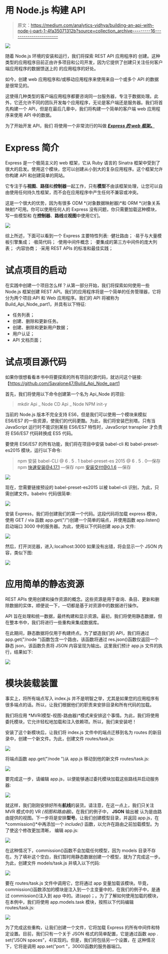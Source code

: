 # 用 Node.js 构建 API

> 原文：<https://medium.com/analytics-vidhya/building-an-api-with-node-j-part-1-4fa35071312b?source=collection_archive---------16----------------------->

![](img/f969ff9e6c78e2379e7e4ca676b59db4.png)

随着 Node.js 环境的安装和运行，我们将探索 REST API 应用程序的
创建。这种类型的应用程序目前正由许多项目和公司开发，因为它提供了创建只关注任何客户端应用程序的数据馈送上的
的应用程序的好处。

如今，创建 web 应用程序和/或移动应用程序来使用来自一个或多个 API 的数据是很常见的。

这使得几种类型的客户端应用程序都要咨询同一台服务器，专注于数据处理。此外，它还允许不同的团队开发每个应用程序，无论是客户端还是服务器。我们将首先构建一个 API，但是在最后几章中，我们将构建一个简单的客户端 web 应用程序来使用 API 中的数据。

为了开始开发 API，我们
将使用一个非常流行的叫做 [***Express 的 web 框架。***](https://expressjs.com/)

# Express 简介

Express 是一个极简主义的 web 框架，它从 Ruby 语言的 Sinatra 框架中受到了很大的启发。使用这个模块，您可以创建从小到大的复杂应用程序。这个框架允许你构建 API 和创建简单的网站。

它专注于与**视图**、**路径**和**控制器**一起工作，只有**模型**不由该框架处理，让您可以自由使用任何持久性框架，而不会在应用程序中产生任何不兼容或冲突。

这是一个很大的优势，因为有很多 ODM
*(对象数据映射器)*和 ORM *(对象关系映射)*可用。你可以使用任何人的 Express 没有问题，你只需要加载这种模块，写一些模型和
在**控制器**、**路线**或**视图**中使用它们。

![](img/844353131a43314647ef7c72b4970306.png)

综上所述，下面可以看到一个 Express 主要特性列表:
·健壮路由；
·易于与大量模板引擎集成；
·极简代码；
·使用中间件概念；
·要集成的第三方中间件的庞大列表；
·内容协商；
·采用 REST APIs 的标准和最佳实践；

# **试点项目的启动**

在实践中创建一个项目怎么样？从第一部分开始，我们将探索如何使用一些 Node.js 框架创建 REST API。我们的应用程序将是一个简单的任务管理器，它将分为两个项目:API 和 Web 应用程序。我们的 API 将被称为 Build_Api_Node_part1，并具有以下特征:

*   任务列表；
*   创建、删除和更新任务。
*   创建、删除和更新用户数据；
*   用户认证；
*   API 文档页面；

# **试点项目源代码**

如果你很想看看本书中将要探索的所有项目的源代码，就访问这个链接:【https://github.com/Savalone47/Build_Api_Node_part1

首先，我们将使用以下命令创建第一个名为 Api_Node 的项目:

> mkdir Api _ Node
> CD Api _ Node
> NPM init-y

当前的 Node.js 版本不完全支持 ES6，但是我们可以使用一个模块来模拟 ES6/ES7 的一些资源，使我们的代码更酷。为此，我们将安装巴别塔。只有当 JavaScript 运行时不能识别某些 ES6/ES7 特性时，JavaScript transpiler 才负责将 ES6/ES7 代码转换成 ES5 代码。

要使用 ES6/ES7 的所有功能，我们将在项目中安装 babel-cli 和 babel-preset-es2015 模块，运行以下命令:

> npm 安装 babel-CLI @ 6 . 5 . 1 babel-preset-es 2015 @ 6 . 5 . 0—保存
> npm 快速安装@4.17.1 —保存
> npm 安装交付@0.1.6 —保存

![](img/561b277fee91ad483d21350b598e1651.png)

现在，您需要链接预设的 babel-preset-es2015 以被 babel-cli 识别，为此，只需创建文件。babelrc 代码很简单:

![](img/c0a8f34f307f31fc5ef30368880d31d0.png)

安装 Express，我们将创建我们的第一个代码。这段代码将加载 express 模块，使用 GET / via 函数 app.get("/")创建一个简单的端点，并使用函数 app.listen()启动端口 3000
中的服务器。为此，使用以下代码创建 app.js 文件:

![](img/6a8170ba74f59ab15415cba3e6ed6901.png)

然后，打开浏览器，进入:localhost:3000
如果没有出错，将会显示一个 JSON 内容，类似下图:

![](img/3796e2faedb816ea610911437f80bd0a.png)

# **应用简单的静态资源**

REST APIs 使用创建和操作资源的概念。这些资源是用于查询、条目、更新和删除数据的实体，顺便说一下，一切都是基于对资源中的数据进行操作。

API 旨在处理和统一数据，最终构建和显示资源。最初，我们将使用静态数据，但在整本书中，我们将进行一些重构来集成数据库。

在此期间，静态数据将仅用于构建终点。为了塑造我们的 API，我们将通过 app.get("/node ")函数包含一个路由，该函数将通过 res.json()函数仅返回一个静态 json，该函数负责将 JSON 内容呈现为输出。这里我们预计 app.js 文件的执行，结果如下:

![](img/d1c488dae941c90a215e83b368807339.png)

# 模块装载装置

事实上，将所有端点写入 index.js 并不是明智之举，尤其是如果您的应用程序有很多端点的话。所以，让我们根据他们的职责来安排目录和所有代码的加载。

我们将应用 *MVR(模型-视图-路由器)*模式来安排这个事情。为此，我们将使用委托模块，它允许轻松地加载和注入依赖项。所以，我们来安装吧！

安装了这个新模块后，让我们将 index.js 文件中的端点迁移到名为 routes 的新目录中，创建一个新文件。为此，创建文件 routes/task.js:

![](img/333caec8d8cc2df6bd1907ba35a31e25.png)

将端点函数 app.get("/node ")从 app.js 移动到他的新文件 routes/task.js:

![](img/fcb41c4d69771bde611e6bcd3c56da75.png)

要完成这一步，请编辑 app.js，以便能够通过委托模块加载这些路线并启动服务器:

![](img/3413b9ff231d789d2dcdb30fa144913f.png)

就这样，我们刚刚安排好所有**航线**的装货。请注意，在这一点上，我们只关注 MVR 模式中的 VR *(视图和路由器)*。在我们的例子中， **JSON** 输出被
认为是由路由提供的视图。下一步将是安排**型号**。让我们创建模型目录，并返回 app.js，在*commission()*中再添加一个 *include()* 函数，以允许在路由之前加载模型。为了使这个修改更加清晰，
编辑 app.js:

![](img/aca7001c5ce139f0d9923c058bda5a0b.png)

在这种情况下，commission()函数不会加载任何模型，因为 models 目录不存在。为了填补这个空白，我们暂时用静态数据创建一个模型，就为了完成这一步。为此，创建文件 models/task.js 并填入以下代码:

![](img/7d0ede52e215b4b077bb34ff1b7e884e.png)

要在 routes/task.js 文件中调用它，您将通过 app 变量加载该模块。毕竟，commission()函数添加的模块是注入到一个主变量中的，在我们的例子中，是通过 commission()注入到 app 中的。进(app)；。为了了解如何使用加载的模块，在本例中，我们将使用
app.models.task 模块，按照以下代码编辑 routes/task.js:

![](img/160f4eb3fba336a88e4bb3d615faacee.png)

为了完成这些重构，让我们创建一个文件，它将加载 Express 的所有中间件和特定设置。目前，我们只有一个关于 JSON 格式的简单配置，它是通过函数 app . set(“JSON spaces”，4)实现的。但是，我们将包括另一个设置，在
这种情况下，它将是调用 app.set("port "，3000)函数的服务器端口。